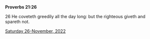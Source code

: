 **Proverbs 21:26**

26 He coveteth greedily all the day long: but the righteous giveth and spareth not.

[Saturday 26-November, 2022](https://t.me/s/daily_scripture)
